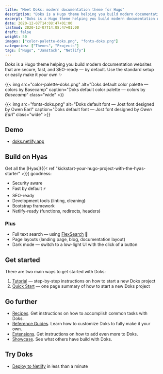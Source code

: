 ```yaml
---
title: "Meet Doks: modern documentation theme for Hugo"
description: "Doks is a Hugo theme helping you build modern documentation websites that are secure, fast, and SEO-ready — by default."
excerpt: "Doks is a Hugo theme helping you build modern documentation websites that are secure, fast, and SEO-ready — by default."
date: 2020-12-07T14:08:47+01:00
lastmod: 2020-12-07T14:08:47+01:00
draft: false
weight: 50
images: ["color-palette-doks.png", "fonts-doks.png"]
categories: ["Themes", "Projects"]
tags: ["Hugo", "Jamstack", "Netlify"]
---
```


Doks is a Hugo theme helping you build modern documentation websites that are secure, fast, and SEO-ready — by default. Use the standard setup or easily make it your own ✨

{{< img src="color-palette-doks.png" alt="Doks default color palette — colors by Basecamp" caption="Doks default color palette — colors by <em>Basecamp</em>" class="wide" >}}

{{< img src="fonts-doks.png" alt="Doks default font — Jost font designed by Owen Earl" caption="Doks default font — Jost font designed by <em>Owen Earl</em>" class="wide" >}}

## Demo

- [doks.netlify.app](https://doks.netlify.app/)

## Build on Hyas

Get all the [Hyas]({{< ref "kickstart-your-hugo-project-with-the-hyas-starter" >}}) goodness:

- Security aware
- Fast by default ⚡️
- SEO-ready
- Development tools (linting, cleaning)
- Bootstrap framework
- Netlify-ready (functions, redirects, headers)

### Plus

- Full text search — using [FlexSearch](https://github.com/nextapps-de/flexsearch) 🚀
- Page layouts (landing page, blog, documentation layout)
- Dark mode — switch to a low-light UI with the click of a button

## Get started

There are two main ways to get started with Doks:

1. [Tutorial](https://getdoks.org/tutorial/introduction/) — step-by-step instructions on how to start a new Doks project
2. [Quick Start](https://getdoks.org/docs/prologue/quick-start/) — one page summary of how to start a new Doks project

## Go further

- [Recipes](https://getdoks.org/docs/recipes/project-configuration/). Get instructions on how to accomplish common tasks with Doks.
- [Reference Guides](https://getdoks.org/docs/reference-guides/security/). Learn how to customize Doks to fully make it your own.
- [Extensions](https://getdoks.org/docs/extensions/add-google-fonts/). Get instructions on how to add even more to Doks.
- [Showcase](https://getdoks.org/showcase/causal-data-science-meeting/). See what others have build with Doks.

## Try Doks

- [Deploy to Netlify](https://app.netlify.com/start/deploy?repository=https://github.com/h-enk/doks) in less than a minute
